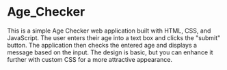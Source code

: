 # Age_Checker

This is a simple Age Checker web application built with HTML, CSS, and JavaScript. The user enters their age into a text box and clicks the "submit" button. The application then checks the entered age and displays a message based on the input. The design is basic, but you can enhance it further with custom CSS for a more attractive appearance.
